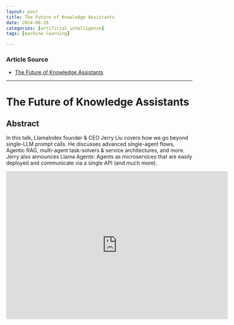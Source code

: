 ```yaml
---
layout: post
title: The Future of Knowledge Assistants
date: 2024-08-28
categories: [artificial intelligence]
tags: [machine learning]

---
```


### Article Source


* [The Future of Knowledge Assistants](https://www.youtube.com/watch?v=zeAyuLc_f3Q)

---



# The Future of Knowledge Assistants

## Abstract


In this talk, LlamaIndex founder & CEO Jerry Liu covers how we go beyond single-LLM prompt calls. He discusses advanced single-agent flows, Agentic RAG, multi-agent task-solvers & service architectures, and more. Jerry also announces Llama Agents: Agents as microservices that are easily deployed and communicate via a single API (and much more). 

<iframe width="600" height="400" src="https://www.youtube.com/embed/zeAyuLc_f3Q?si=mCb75s8xhSzGnnZR" title="YouTube video player" frameborder="0" allow="accelerometer; autoplay; clipboard-write; encrypted-media; gyroscope; picture-in-picture; web-share" referrerpolicy="strict-origin-when-cross-origin" allowfullscreen></iframe>